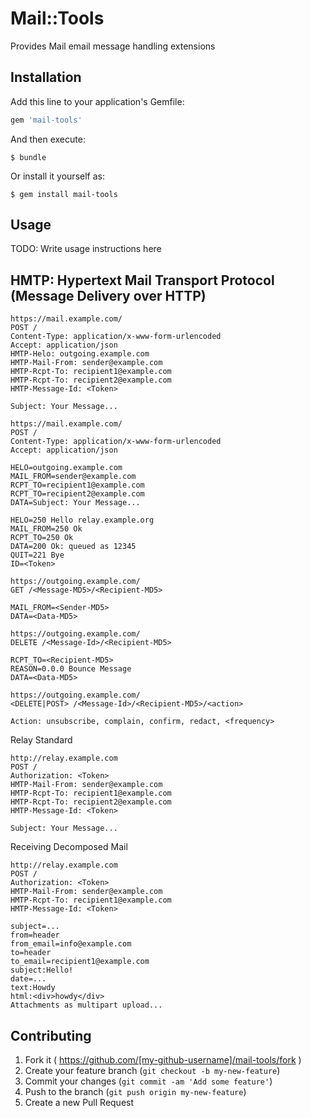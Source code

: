# Mail::Tools

Provides Mail email message handling extensions

## Installation

Add this line to your application's Gemfile:

```ruby
gem 'mail-tools'
```

And then execute:

    $ bundle

Or install it yourself as:

    $ gem install mail-tools

## Usage

TODO: Write usage instructions here

## HMTP: Hypertext Mail Transport Protocol (Message Delivery over HTTP)

    https://mail.example.com/
    POST /
    Content-Type: application/x-www-form-urlencoded
    Accept: application/json
    HMTP-Helo: outgoing.example.com
    HMTP-Mail-From: sender@example.com
    HMTP-Rcpt-To: recipient1@example.com
    HMTP-Rcpt-To: recipient2@example.com
    HMTP-Message-Id: <Token>

    Subject: Your Message...

    https://mail.example.com/
    POST /
    Content-Type: application/x-www-form-urlencoded
    Accept: application/json

    HELO=outgoing.example.com
    MAIL_FROM=sender@example.com
    RCPT_TO=recipient1@example.com
    RCPT_TO=recipient2@example.com
    DATA=Subject: Your Message...

    HELO=250 Hello relay.example.org
    MAIL_FROM=250 Ok
    RCPT_TO=250 Ok
    DATA=200 Ok: queued as 12345
    QUIT=221 Bye
    ID=<Token>

    https://outgoing.example.com/
    GET /<Message-MD5>/<Recipient-MD5>

    MAIL_FROM=<Sender-MD5>
    DATA=<Data-MD5>

    https://outgoing.example.com/
    DELETE /<Message-Id>/<Recipient-MD5>

    RCPT_TO=<Recipient-MD5>
    REASON=0.0.0 Bounce Message
    DATA=<Data-MD5>

    https://outgoing.example.com/
    <DELETE|POST> /<Message-Id>/<Recipient-MD5>/<action>

    Action: unsubscribe, complain, confirm, redact, <frequency>

Relay Standard

    http://relay.example.com
    POST /
    Authorization: <Token>
    HMTP-Mail-From: sender@example.com
    HMTP-Rcpt-To: recipient1@example.com
    HMTP-Rcpt-To: recipient2@example.com
    HMTP-Message-Id: <Token>

    Subject: Your Message...

Receiving Decomposed Mail

    http://relay.example.com
    POST /
    Authorization: <Token>
    HMTP-Mail-From: sender@example.com
    HMTP-Rcpt-To: recipient1@example.com
    HMTP-Message-Id: <Token>

    subject=...
    from=header
    from_email=info@example.com
    to=header
    to_email=recipient1@example.com
    subject:Hello!
    date=...
    text:Howdy
    html:<div>howdy</div>
    Attachments as multipart upload...

## Contributing

1. Fork it ( https://github.com/[my-github-username]/mail-tools/fork )
2. Create your feature branch (`git checkout -b my-new-feature`)
3. Commit your changes (`git commit -am 'Add some feature'`)
4. Push to the branch (`git push origin my-new-feature`)
5. Create a new Pull Request
